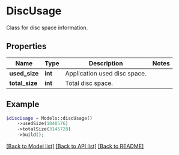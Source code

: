 # DiscUsage

Class for disc space information.

## Properties
Name | Type | Description | Notes
---- | ---- | ----------- | -----
**used_size** | **int** | Application used disc space. | 
**total_size** | **int** | Total disc space. | 



## Example
```php
$discUsage = Models::discUsage()
    ->usedSize(1048576)
    ->totalSize(3145728)
    ->build();
```


[[Back to Model list]](README.md#documentation-for-models) [[Back to API list]](README.md#documentation-for-api-endpoints) [[Back to README]](README.md)

